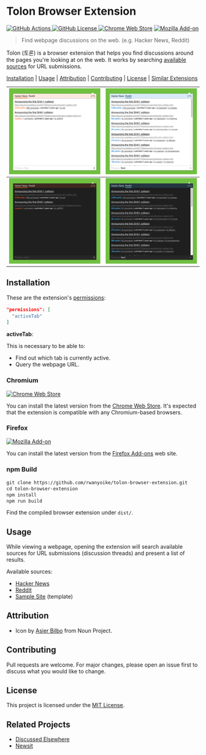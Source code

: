 # Tolon Browser Extension

[![GitHub Actions](https://img.shields.io/github/actions/workflow/status/rwanyoike/tolon-browser-extension/nodejs-package.yml?branch=main)
](https://github.com/rwanyoike/tolon-browser-extension/actions/workflows/python-package.yml?query=branch%3Amain)
[![GitHub License](https://img.shields.io/github/license/rwanyoike/tolon-browser-extension)
](LICENSE.txt)
[![Chrome Web Store](https://img.shields.io/chrome-web-store/v/mohaijbbfgjjjjbhffgaifcnookdihmk)](https://chrome.google.com/webstore/detail/tolon/mohaijbbfgjjjjbhffgaifcnookdihmk)
[![Mozilla Add-on](https://img.shields.io/amo/v/tolon-browser-extension)](https://addons.mozilla.org/en-US/firefox/addon/tolon-browser-extension)

> Find webpage discussions on the web. (e.g. Hacker News, Reddit)

Tolon (토론) is a browser extension that helps you find discussions around the pages you're looking at on the web. It works by searching [available sources](#usage) for URL submissions.

[Installation](#installation) | [Usage](#usage) | [Attribution](#attribution) | [Contributing](#contributing) | [License](#license) | [Similar Extensions](#similar-extensions)

| ![_](assets/syASQfx.png) | ![_](assets/06lpJWv.png) |
| ------------------------------------- | ------------------------------------- |
| ![_](assets/y0Z85pE.png) | ![_](assets/vNioIDh.png) |

## Installation

These are the extension's [permissions](public/manifest.json):

```json
"permissions": [
  "activeTab"
]
```

**activeTab**:

This is necessary to be able to:

- Find out which tab is currently active.
- Query the webpage URL.

### Chromium

[![Chrome Web Store](https://img.shields.io/chrome-web-store/v/mohaijbbfgjjjjbhffgaifcnookdihmk)](https://chrome.google.com/webstore/detail/tolon/mohaijbbfgjjjjbhffgaifcnookdihmk)

You can install the latest version from the [Chrome Web Store](https://chrome.google.com/webstore/detail/tolon/mohaijbbfgjjjjbhffgaifcnookdihmk). It's expected that the extension is compatible with any Chromium-based browsers.

### Firefox

[![Mozilla Add-on](https://img.shields.io/amo/v/tolon-browser-extension)](https://addons.mozilla.org/en-US/firefox/addon/tolon-browser-extension)

You can install the latest version from the [Firefox Add-ons](https://addons.mozilla.org/en-US/firefox/addon/tolon-browser-extension) web site.

### npm Build

```shell
git clone https://github.com/rwanyoike/tolon-browser-extension.git
cd tolon-browser-extension
npm install
npm run build
```

Find the compiled browser extension under `dist/`.

## Usage

While viewing a webpage, opening the extension will search available sources for URL submissions (discussion threads) and present a list of results.

Available sources:

- [Hacker News](https://news.ycombinator.com)
- [Reddit](https://www.reddit.com)
- [Sample Site](src/sources/sample-site/index.ts) (template)

## Attribution

- Icon by [Asier Bilbo](https://thenounproject.com/creator/asierbilbo) from Noun Project.

## Contributing

Pull requests are welcome. For major changes, please open an issue first to discuss what you would like to change.

## License

This project is licensed under the [MIT License](./LICENSE.txt).

## Related Projects

- [Discussed Elsewhere](https://github.com/jsuar/discussed-elsewhere)
- [Newsit](https://github.com/benwinding/newsit)

